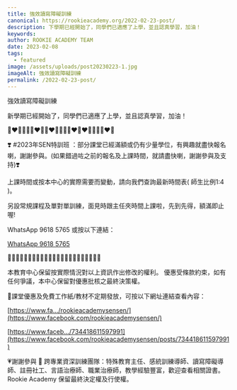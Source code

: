 ```yaml
---
title: 強效讀寫障礙訓練
canonical: https://rookieacademy.org/2022-02-23-post/
description: 下學期已經開始了，同學們已適應了上學，並且認真學習，加油！
keywords: 
author: ROOKIE ACADEMY TEAM
date: 2023-02-08
tags:
  - featured
image: /assets/uploads/post20230223-1.jpg
imageAlt: 強效讀寫障礙訓練
permalink: /2022-02-23-post/
---
```


強效讀寫障礙訓練

新學期已經開始了，同學們已適應了上學，並且認真學習，加油！

🧡❤💛💚💚💛❤🧡🧡❤💛💚💚💛❤🧡❤💛💚💚💛❤🧡

❣️ #2023年SEN特訓班 ：部分課堂已經滿額或仍有少量學位，有興趣就盡快報名喇，謝謝參與。(如果錯過咗之前的報名及上課時間，就請盡快喇，謝謝參與及支持)❣️

上課時間或按本中心的實際需要而變動，請向我們查詢最新時間表( 師生比例1:4 )。

另設常規課程及單對單訓練，面見時跟主任夾時間上課啦，先到先得，額滿即止喔!

WhatsApp 9618 5765 或按以下連結：

[WhatsApp 9618 5765](https://bit.ly/3MZ4RNN)

🌟🌟🌟🌟🌟🌟🌟🌟🌟🌟🌟🌟🌟🌟🌟🌟🌟🌟🌟🌟🌟🌟🌟

本教育中心保留按實際情況對以上資訊作出修改的權利。
優惠受條款約束，如有任何爭議，本中心保留對優惠批核之最終決策權。

🥰課堂優惠及免費工作紙/教材不定期發放，可按以下網址連結查看內容：

[https://www.fa.../rookieacademysensen/](https://www.facebook.com/rookieacademysensen/)

[https://www.faceb.../734418611597991](https://www.facebook.com/rookieacademysensen/posts/734418611597991)

💗謝謝參與 📝 跨專業資深訓練團隊：特殊教育主任、感統訓練導師、讀寫障礙導師、註冊社工、言語治療師、職業治療師，教學經驗豐富，歡迎查看相關證書。
Rookie Academy 保留最終決定權及行使權。
